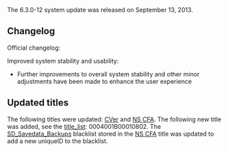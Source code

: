 The 6.3.0-12 system update was released on September 13, 2013.

## Changelog

Official changelog:

Improved system stability and usability:

- Further improvements to overall system stability and other minor
  adjustments have been made to enhance the user experience

## Updated titles

The following titles were updated: [CVer](CVer "wikilink") and [NS
CFA](NS_CFA "wikilink"). The following new title was added, see the
[title_list](title_list "wikilink"): 0004001B00010802. The
[SD_Savedata_Backups](SD_Savedata_Backups "wikilink") blacklist stored
in the [NS CFA](NS_CFA "wikilink") title was updated to add a new
uniqueID to the blacklist.
